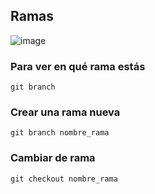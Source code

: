 ## Ramas
![image](https://user-images.githubusercontent.com/67286095/140610785-7c7bc2e1-eed9-457b-b2f5-27a7300557c5.png)

### Para ver en qué rama estás

```
git branch
```
### Crear una rama nueva

```
git branch nombre_rama
```

### Cambiar de rama

```
git checkout nombre_rama
```
